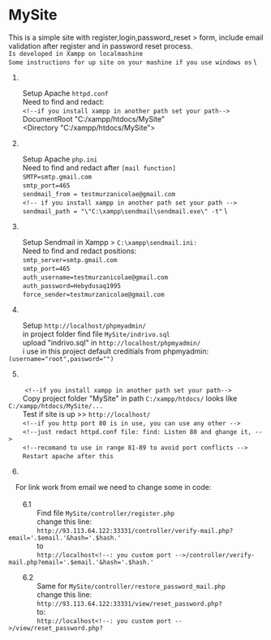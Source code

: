 # MySite
This is a simple site with register,login,password_reset > form, include email validation after register and in password reset process. \
```Is developed in Xampp on localmashine``` \
```Some instructions for up site on your mashine if you use windows os``` \


1.
  &emsp;&emsp;Setup Apache ```httpd.conf``` \
  &emsp;&emsp;Need to find and redact: \
  &emsp;&emsp;```<!--if you install xampp in another path set your path-->``` \
  &emsp;&emsp;DocumentRoot "C:/xampp/htdocs/MySite" \
  &emsp;&emsp;<Directory "C:/xampp/htdocs/MySite"> 

2.
  &emsp;&emsp;Setup Apache ```php.ini``` \
  &emsp;&emsp;Need to find and redact after ```[mail function]``` \
  &emsp;&emsp;```SMTP=smtp.gmail.com``` \
  &emsp;&emsp;```smtp_port=465``` \
  &emsp;&emsp;```sendmail_from = testmurzanicolae@gmail.com``` \
  &emsp;&emsp;```<!-- if you install xampp in another path set your path -->``` \
  &emsp;&emsp;```sendmail_path = "\"C:\xampp\sendmail\sendmail.exe\" -t"``` \
  
3.
  &emsp;&emsp;Setup Sendmail in Xampp > ```C:\xampp\sendmail.ini:```\
  &emsp;&emsp;Need to find and redact positions:\
  &emsp;&emsp;```smtp_server=smtp.gmail.com```\
  &emsp;&emsp;```smtp_port=465```\
  &emsp;&emsp;```auth_username=testmurzanicolae@gmail.com```\
  &emsp;&emsp;```auth_password=Hebydusaq1995```\
  &emsp;&emsp;```force_sender=testmurzanicolae@gmail.com```

4.
  &emsp;&emsp;Setup ```http://localhost/phpmyadmin/``` \
  &emsp;&emsp;in project folder find file ```MySite/indrivo.sql``` \
  &emsp;&emsp;upload "indrivo.sql" in ```http://localhost/phpmyadmin/ ```\
  &emsp;&emsp;i use in this project default creditials from phpmyadmin: ```(username="root",password="") ```

5.
 &emsp;&emsp; ```<!--if you install xampp in another path set your path-->``` \
 &emsp;&emsp;Copy project folder "MySite" in path ```C:/xampp/htdocs/``` looks like ```C:/xampp/htdocs/MySite/...``` \
 &emsp;&emsp;Test if site is up >> ```http://localhost/``` \
 &emsp;&emsp;```<!--if you http port 80 is in use, you can use any other -->``` \
 &emsp;&emsp;```<!--just redact httpd.conf file: find: Listen 80 and ghange it, -->``` \
 &emsp;&emsp;```<!--recomand to use in range 81-89 to avoid port conflicts -->``` </br>
&emsp;&emsp;```Restart apache after this ```

6.
  &emsp;For link work from email we need to change some in code: \
  </br>
    &emsp;&emsp;6.1 \
      &emsp;&emsp;&emsp;&emsp;Find file ```MySite/controller/register.php``` \
      &emsp;&emsp;&emsp;&emsp;change this line: \
      &emsp;&emsp;&emsp;&emsp;```http://93.113.64.122:33331/controller/verify-mail.php?email='.$email.'&hash='.$hash.'``` \
      &emsp;&emsp;&emsp;&emsp;to \
      &emsp;&emsp;&emsp;&emsp;```http://localhost<!--: you custom port -->/controller/verify-mail.php?email='.$email.'&hash='.$hash.'```

   &emsp;&emsp;6.2 \
      &emsp;&emsp;&emsp;&emsp;Same for ```MySite/controller/restore_password_mail.php``` \
      &emsp;&emsp;&emsp;&emsp;change this line: \
      &emsp;&emsp;&emsp;&emsp;```http://93.113.64.122:33331/view/reset_password.php? ```\
      &emsp;&emsp;&emsp;&emsp;to: \
      &emsp;&emsp;&emsp;&emsp;```http://localhost<!--: you custom port -->/view/reset_password.php?```




